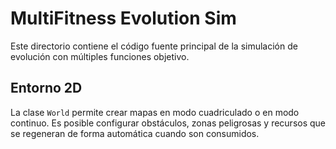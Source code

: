 # MultiFitness Evolution Sim

Este directorio contiene el código fuente principal de la simulación de evolución con múltiples funciones objetivo.

## Entorno 2D

La clase `World` permite crear mapas en modo cuadriculado o en modo continuo. Es
posible configurar obstáculos, zonas peligrosas y recursos que se regeneran de
forma automática cuando son consumidos.
